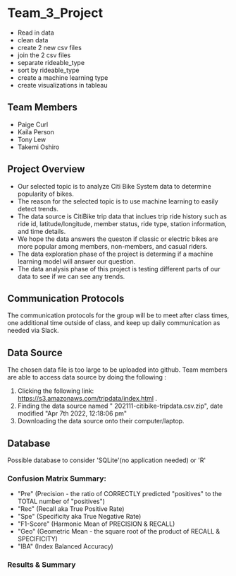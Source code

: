 # Team_3_Project

* Read in data
* clean data
* create 2 new csv files 
* join the 2 csv files
* separate rideable_type
* sort by rideable_type
* create a machine learning type
* create visualizations in tableau


## Team Members
* Paige Curl
* Kaila Person
* Tony Lew
* Takemi Oshiro

## Project Overview
- Our selected topic is to analyze Citi Bike System data to determine popularity of bikes. 
- The reason for the selected topic is to use machine learning to easily detect trends. 
- The data source is CitiBike trip data that inclues trip ride history such as ride id, latitude/longitude, member status, ride type, station information, and time details. 
- We hope the data answers the queston if classic or electric bikes are more popular among members, non-members, and casual riders.
- The data exploration phase of the project is determing if a machine learning model will answer our question. 
- The data analysis phase of this project is testing different parts of our data to see if we can see any trends.

## Communication Protocols 
The communication protocols for the group will be to meet after class times, one additional time outside of class, and keep up daily communication as needed via Slack.

## Data Source 
The chosen data file is too large to be uploaded into github. Team members are able to access data source by doing the following :
1. Clicking the following link: https://s3.amazonaws.com/tripdata/index.html .
2. Finding the data source named " 202111-citibike-tripdata.csv.zip", date modified "Apr 7th 2022, 12:18:06 pm" 
3. Downloading the data source onto their computer/laptop.

## Database
Possible database to consider 'SQLite'(no application needed) or 'R'

### Confusion Matrix Summary:
* "Pre" (Precision - the ratio of CORRECTLY predicted "positives" to the TOTAL number of "positives")
* "Rec" (Recall aka True Positive Rate)
* "Spe" (Specificity aka True Negative Rate)
* "F1-Score" (Harmonic Mean of PRECISION & RECALL)
* "Geo" (Geometric Mean - the square root of the product of RECALL & SPECIFICITY)
* "IBA" (Index Balanced Accuracy)

### Results & Summary
